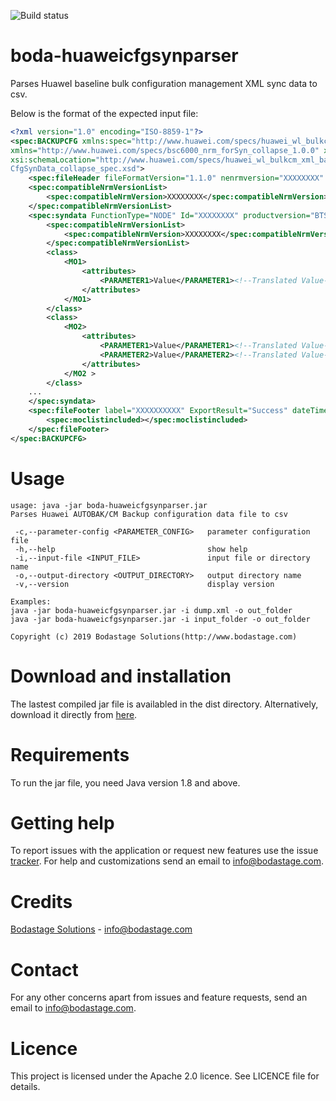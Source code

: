 ![Build status](https://travis-ci.org/bodastage/boda-huaweicfgsynparser.svg?branch=master)

# boda-huaweicfgsynparser
Parses HuaweI baseline bulk configuration management XML sync data to csv.

Below is the format of the expected input file:

```XML
<?xml version="1.0" encoding="ISO-8859-1"?>
<spec:BACKUPCFG xmlns:spec="http://www.huawei.com/specs/huawei_wl_bulkcm_xml_baseline_syn_1.0.0"
xmlns="http://www.huawei.com/specs/bsc6000_nrm_forSyn_collapse_1.0.0" xmlns:xsi="http://www.w3.org/2001/XMLSchema-instance"
xsi:schemaLocation="http://www.huawei.com/specs/huawei_wl_bulkcm_xml_baseline_syn_1.0.0
CfgSynData_collapse_spec.xsd">
	<spec:fileHeader fileFormatVersion="1.1.0" nenrmversion="XXXXXXXX" neversion="BTS3900 V100R011C10SPC262" syntype="synall" synlabel="XXXXXXXX" producttype="X"/>
	<spec:compatibleNrmVersionList>
		<spec:compatibleNrmVersion>XXXXXXXX</spec:compatibleNrmVersion>
	</spec:compatibleNrmVersionList>
	<spec:syndata FunctionType="NODE" Id="XXXXXXXX" productversion="BTS3900 XXXXXXXX" nermversion="XXXXXXXX" objId="-1">
		<spec:compatibleNrmVersionList>
			<spec:compatibleNrmVersion>XXXXXXXX</spec:compatibleNrmVersion>
		</spec:compatibleNrmVersionList>
		<class>
			<MO1>
				<attributes>
					<PARAMETER1>Value</PARAMETER1><!--Translated Value-->
				</attributes>
			</MO1>
		</class>
		<class>
			<MO2>
				<attributes>
					<PARAMETER1>Value</PARAMETER1><!--Translated Value-->
					<PARAMETER2>Value</PARAMETER2><!--Translated Value-->
				</attributes>
			</MO2 >
		</class>
    ...
	</spec:syndata>
	<spec:fileFooter label="XXXXXXXXXX" ExportResult="Success" dateTime="2090-08-13T09:41:59">
		<spec:moclistincluded></spec:moclistincluded>
	</spec:fileFooter>
</spec:BACKUPCFG>
```
# Usage
```
usage: java -jar boda-huaweicfgsynparser.jar
Parses Huawei AUTOBAK/CM Backup configuration data file to csv

 -c,--parameter-config <PARAMETER_CONFIG>   parameter configuration file
 -h,--help                                  show help
 -i,--input-file <INPUT_FILE>               input file or directory name
 -o,--output-directory <OUTPUT_DIRECTORY>   output directory name
 -v,--version                               display version

Examples:
java -jar boda-huaweicfgsynparser.jar -i dump.xml -o out_folder
java -jar boda-huaweicfgsynparser.jar -i input_folder -o out_folder

Copyright (c) 2019 Bodastage Solutions(http://www.bodastage.com)
```


# Download and installation
The lastest compiled jar file is availabled in the dist directory. Alternatively, download it directly from [here](https://github.com/bodastage/boda-huaweicfgsynparser/raw/master/dist/boda-huaweicfgsynparser.jar).

# Requirements
To run the jar file, you need Java version 1.8 and above.

# Getting help
To report issues with the application or request new features use the issue [tracker](https://github.com/bodastage/boda-huaweicfgsynparser/issues). For help and customizations send an email to info@bodastage.com.

# Credits
[Bodastage Solutions](https://www.bodastage.com) - info@bodastage.com

# Contact
For any other concerns apart from issues and feature requests, send an email to info@bodastage.com.

# Licence
This project is licensed under the Apache 2.0 licence.  See LICENCE file for details.

